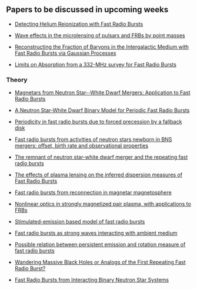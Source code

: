 <h2> Papers to be discussed in upcoming weeks</h2>

* [Detecting Helium Reionization with Fast Radio Bursts](https://arxiv.org/abs/2001.11517)

* [Wave effects in the microlensing of pulsars and FRBs by point masses](https://arxiv.org/abs/2002.01570)

* [Reconstructing the Fraction of Baryons in the Intergalactic Medium with Fast Radio Bursts via Gaussian Processes](https://arxiv.org/abs/2002.10189)

* [Limits on Absorption from a 332-MHz survey for Fast Radio Bursts](https://arxiv.org/abs/2002.11178)


<h3> Theory </h3>

* [Magnetars from Neutron Star--White Dwarf Mergers: Application to Fast Radio Bursts](https://arxiv.org/abs/2002.11975)

* [A Neutron Star-White Dwarf Binary Model for Periodic Fast Radio Bursts](https://arxiv.org/abs/2002.10478)

* [Periodicity in fast radio bursts due to forced precession by a fallback disk](https://arxiv.org/abs/2002.10265)

* [Fast radio bursts from activities of neutron stars newborn in BNS mergers: offset, birth rate and observational properties](https://arxiv.org/abs/2002.03507)

* [The remnant of neutron star-white dwarf merger and the repeating fast radio bursts](https://arxiv.org/abs/2002.03693)

* [The effects of plasma lensing on the inferred dispersion measures of Fast Radio Bursts](https://arxiv.org/abs/2001.02100)

* [Fast radio bursts from reconnection in magnetar magnetosphere](https://arxiv.org/abs/2001.02007)

* [Nonlinear optics in strongly magnetized pair plasma, with applications to FRBs](https://arxiv.org/abs/2001.09210)

* [Stimulated-emission based model of fast radio bursts](https://arxiv.org/abs/2001.10454)

* [Fast radio bursts as strong waves interacting with ambient medium](https://arxiv.org/abs/2001.10758)

* [Possible relation between persistent emission and rotation measure of fast radio bursts](https://arxiv.org/abs/2001.10761)

* [Wandering Massive Black Holes or Analogs of the First Repeating Fast Radio Burst?](https://arxiv.org/abs/2001.02688)

* [Fast Radio Bursts from Interacting Binary Neutron Star Systems](https://arxiv.org/abs/2002.00335)
